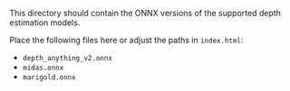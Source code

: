 This directory should contain the ONNX versions of the supported depth estimation models.

Place the following files here or adjust the paths in `index.html`:
- `depth_anything_v2.onnx`
- `midas.onnx`
- `marigold.onnx`
